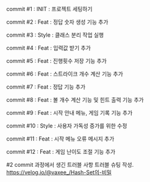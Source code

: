 commit #1 : INIT : 프로젝트 세팅하기

commit #2 : Feat : 정답 숫자 생성 기능 추가

commit #3 : Style : 클래스 분리 작업 실행

commit #4 : Feat : 입력값 받기  추가

commit #5 : Feat : 진행횟수 저장 기능 추가

commit #6 : Feat : 스트라이크 개수 계산 기능 추가

commit #7 : Feat : 정답 기능 추가

commit #8 : Feat : 볼  개수 계산 기능 및 힌트 출력 기능 추가

commit #9 : Feat : 시작 안내 메뉴, 게임 기록 기능 추가

commit #10 : Style : 사용자 가독성 증가를 위한 수정

commit #11 : Feat : 시작 메뉴 오류 메시지 추가

commit #12 : Feat : 게임 난이도 조절 기능 추가






#2 commit 과정에서 생긴 트러블 사항 트러블 슈팅 작성.
          https://velog.io/@vaxee_/Hash-Set의-비밀





